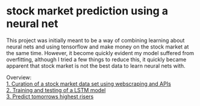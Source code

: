 # stock market prediction using a neural net

This project was initially meant to be a way of combining learning about neural nets and using tensorflow and make money on the stock market at the same time. However, it become quickly evident my model suffered from overfitting, although I tried a few things to reduce this, it quickly became apparent that stock market is not the best data to learn neural nets with.

Overview:\
[1. Curation of a stock market data set using webscraping and APIs]()\
[2. Training and testing of a LSTM model]()\
[3. Predict tomorrows highest risers]()
